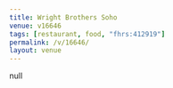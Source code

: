 ```yaml
---
title: Wright Brothers Soho
venue: v16646
tags: [restaurant, food, "fhrs:412919"]
permalink: /v/16646/
layout: venue
---
```

null